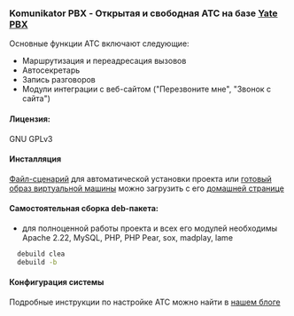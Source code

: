 ### Komunikator PBX - Открытая и свободная АТС на базе [Yate PBX](http://www.yate.ro/products.php)

Основные функции АТС включают следующие:
- Маршрутизация и переадресация вызовов
- Автосекретарь
- Запись разговоров
- Модули интеграции с веб-сайтом ("Перезвоните мне", "Звонок с сайта")

#### Лицензия: 
GNU GPLv3

#### Инсталляция
[Файл-сценарий](https://komunikator.ru/repos/IP-PBX_deploy.sh) для автоматической установки проекта или [готовый образ виртуальной машины](https://komunikator.ru/repos/komunikator.ova) можно загрузить с его [домашней странице](https://komunikator.ru/ip_ats)

#### Самостоятельная сборка deb-пакета:
- для полноценной работы проекта и всех его модулей необходимы Apache 2.22, MySQL, PHP, PHP Pear, sox, madplay, lame
```sh
  debuild clea
  debuild -b
````

#### Конфигурация системы
Подробные инструкции по настройке АТС можно найти в [нашем блоге](https://komunikator.ru/news/index.php?tags=%D0%BD%D0%B0%D1%81%D1%82%D1%80%D0%BE%D0%B9%D0%BA%D0%B0+Komunikator)
